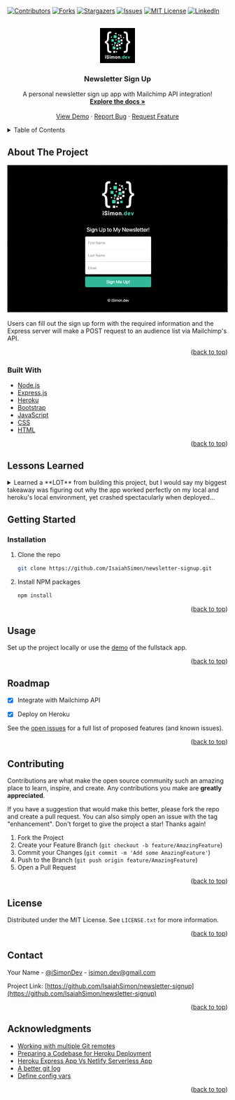 <div id="top"></div>

[![Contributors][contributors-shield]][contributors-url]
[![Forks][forks-shield]][forks-url]
[![Stargazers][stars-shield]][stars-url]
[![Issues][issues-shield]][issues-url]
[![MIT License][license-shield]][license-url]
[![LinkedIn][linkedin-shield]][linkedin-url]



<!-- PROJECT LOGO -->
<br />
<div align="center">
  <a href="https://github.com/IsaiahSimon">
    <img src="./public/images/logo_500x500_dark.png" alt="Logo" width="80" height="80">
  </a>

<h3 align="center">Newsletter Sign Up</h3>

  <p align="center">
    A personal newsletter sign up app with Mailchimp API integration!
    <br />
    <a href="https://github.com/IsaiahSimon/newsletter-signup"><strong>Explore the docs »</strong></a>
    <br />
    <br />
    <a href="https://isimondev-newsletter.herokuapp.com/">View Demo</a>
    ·
    <a href="https://github.com/IsaiahSimon/newsletter-signup/issues">Report Bug</a>
    ·
    <a href="https://github.com/IsaiahSimon/newsletter-signup/issues">Request Feature</a>
  </p>
</div>



<!-- TABLE OF CONTENTS -->
<details>
  <summary>Table of Contents</summary>
  <ol>
    <li>
      <a href="#about-the-project">About The Project</a>
      <ul>
        <li><a href="#built-with">Built With</a></li>
      </ul>
    </li>
    <li><a href="#lessons-learned">Lessons Learned</a></li>
    <li>
      <a href="#getting-started">Getting Started</a>
      <ul>
        <li><a href="#installation">Installation</a></li>
      </ul>
    </li>
    <li><a href="#usage">Usage</a></li>
    <li><a href="#roadmap">Roadmap</a></li>
    <li><a href="#contributing">Contributing</a></li>
    <li><a href="#license">License</a></li>
    <li><a href="#contact">Contact</a></li>
    <li><a href="#acknowledgments">Acknowledgments</a></li>
  </ol>
</details>



<!-- ABOUT THE PROJECT -->
## About The Project

[![Product Name Screen Shot][product-screenshot]](https://isimondev-newsletter.herokuapp.com/)

Users can fill out the sign up form with the required information and the Express server will make a POST request to an audience list via Mailchimp's API.

<p align="right">(<a href="#top">back to top</a>)</p>



### Built With

* [Node.js](https://nodejs.dev/)
* [Express.js](https://expressjs.com/)
* [Heroku](https://www.heroku.com/)
* [Bootstrap](https://getbootstrap.com/)
* [JavaScript](https://www.javascript.com/)
* [CSS](https://developer.mozilla.org/en-US/docs/Web/CSS)
* [HTML](https://developer.mozilla.org/en-US/docs/Web/HTML)

<p align="right">(<a href="#top">back to top</a>)</p>

<!-- LESSONS LEARNED -->
## Lessons Learned
<details>
<summary>
Learned a **LOT** from building this project, but I would say my biggest takeaway was figuring out why the app worked perfectly on my local and heroku's local environment, yet crashed spectacularly when deployed...
</summary>

I discovered that the Mailchimp url wasn't being built properly during deployment due to being "blind" to the environment variables I used.

The local versions saw these env variables perfectly fine, but for some reason heroku couldn't. After coming over the Heroku docs again, I learned about setting "config vars" ...and viola! The app now built the url correctly, got authenticated by Mailchimp and sucessfully completed the post request. This was a big moment for me, an one I shall not soon forget!


**Express.js:**
- creating different post routes (home, success, failure)
- using body-parser middleware for parsing incoming request bodies
- HTTPS Node.js module
- dotenv module and process.env
- packaging and stringify JSON data to be sent to Mailchimp

**Mailchimp API:**
- configure root url for making POST requests to an audience list.

**Git**
- push to multiple remotes at the same time (GitHub and Heroku)

**Heroku:**
- prepare app for deployment on Heroku's servers
- Heroku CLI
- pushing commits to Heroku's git repo
- scaling the app with Heroku dynos
- Heroku logs
- Procfile
- declaring app denendencies via package.json
- running app locally via Heroku local
- define Config Vars to externalize keys or external resource addresses
</details>

<!-- GETTING STARTED -->
## Getting Started
### Installation

1. Clone the repo
   ```sh
   git clone https://github.com/IsaiahSimon/newsletter-signup.git
   ```
2. Install NPM packages
   ```sh
   npm install
   ```

<p align="right">(<a href="#top">back to top</a>)</p>



<!-- USAGE EXAMPLES -->
## Usage

Set up the project locally or use the [demo](https://isimondev-newsletter.herokuapp.com/) of the fullstack app.

<p align="right">(<a href="#top">back to top</a>)</p>



<!-- ROADMAP -->
## Roadmap

- [x] Integrate with Mailchimp API
- [x] Deploy on Heroku


See the [open issues](https://github.com/IsaiahSimon/newsletter-signup/issues) for a full list of proposed features (and known issues).

<p align="right">(<a href="#top">back to top</a>)</p>

<!-- CONTRIBUTING -->
## Contributing

Contributions are what make the open source community such an amazing place to learn, inspire, and create. Any contributions you make are **greatly appreciated**.

If you have a suggestion that would make this better, please fork the repo and create a pull request. You can also simply open an issue with the tag "enhancement".
Don't forget to give the project a star! Thanks again!

1. Fork the Project
2. Create your Feature Branch (`git checkout -b feature/AmazingFeature`)
3. Commit your Changes (`git commit -m 'Add some AmazingFeature'`)
4. Push to the Branch (`git push origin feature/AmazingFeature`)
5. Open a Pull Request

<p align="right">(<a href="#top">back to top</a>)</p>



<!-- LICENSE -->
## License

Distributed under the MIT License. See `LICENSE.txt` for more information.

<p align="right">(<a href="#top">back to top</a>)</p>



<!-- CONTACT -->
## Contact

Your Name - [@iSimonDev](https://twitter.com/iSimonDev) - isimon.dev@gmail.com

Project Link: [https://github.com/IsaiahSimon/newsletter-signup](https://github.com/IsaiahSimon/newsletter-signup)

<p align="right">(<a href="#top">back to top</a>)</p>



<!-- ACKNOWLEDGMENTS -->
## Acknowledgments

* [Working with multiple Git remotes](https://jigarius.com/blog/multiple-git-remote-repositories)
* [Preparing a Codebase for Heroku Deployment](https://devcenter.heroku.com/articles/preparing-a-codebase-for-heroku-deployment)
* [Heroku Express App Vs Netlify Serverless App](https://www.youtube.com/watch?v=hpvCd5WKGLU)
* [A better git log](https://coderwall.com/p/euwpig/a-better-git-log)
* [Define config vars](https://devcenter.heroku.com/articles/getting-started-with-nodejs#define-config-vars)

<p align="right">(<a href="#top">back to top</a>)</p>



<!-- MARKDOWN LINKS & IMAGES -->
<!-- https://www.markdownguide.org/basic-syntax/#reference-style-links -->
[contributors-shield]: https://img.shields.io/github/contributors/IsaiahSimon/newsletter-signup.svg?style=for-the-badge
[contributors-url]: https://github.com/IsaiahSimon/newsletter-signup/graphs/contributors
[forks-shield]: https://img.shields.io/github/forks/IsaiahSimon/newsletter-signup.svg?style=for-the-badge
[forks-url]: https://github.com/IsaiahSimon/newsletter-signup/network/members
[stars-shield]: https://img.shields.io/github/stars/IsaiahSimon/newsletter-signup.svg?style=for-the-badge
[stars-url]: https://github.com/IsaiahSimon/newsletter-signup/stargazers
[issues-shield]: https://img.shields.io/github/issues/IsaiahSimon/newsletter-signup.svg?style=for-the-badge
[issues-url]: https://github.com/IsaiahSimon/newsletter-signup/issues
[license-shield]: https://img.shields.io/github/license/IsaiahSimon/newsletter-signup.svg?style=for-the-badge
[license-url]: https://github.com/IsaiahSimon/newsletter-signup/blob/main/LICENSE.txt
[linkedin-shield]: https://img.shields.io/badge/-LinkedIn-black.svg?style=for-the-badge&logo=linkedin&colorB=555
[linkedin-url]: https://linkedin.com/in/isaiahsimon101
[product-screenshot]: ./public/images/gif-isimondev-newsletter.gif